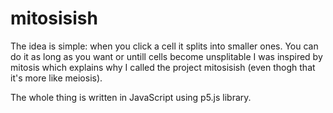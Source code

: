 # mitosisish
The idea is simple: when you click a cell it splits into smaller ones. You can do it as long as you want or untill cells become unsplitable
I was inspired by mitosis which explains why I called the project mitosisish (even thogh that it's more like meiosis).

The whole thing is written in JavaScript using p5.js library.
